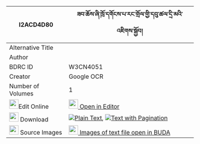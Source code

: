 |I2ACD4D80|ཟབ་ཆོས་ཞི་ཁྲོ་དགོངས་པ་རང་གྲོལ་གྱི་དབུ་ཚལ་དྲི་མའི་འཇིགས་སྐྱོབ། 
| --- | --- 
|Alternative Title |
|Author | 
|BDRC ID | W3CN4051
|Creator | Google OCR
|Number of Volumes| 1
|<img width="25" src="https://img.icons8.com/color/25/000000/edit-property.png">Edit Online| [<img width="25" src="https://avatars.githubusercontent.com/u/45091458?s=200&v=4"> Open in Editor](http://editor.openpecha.org/I2ACD4D80)
|<img width="25" src="https://img.icons8.com/fluent/48/000000/download-2.png"/>  Download | [![](https://img.icons8.com/color/20/000000/txt.png)Plain Text](https://github.com/Openpecha/I2ACD4D80/releases/download/v2/zab_cho_shyi_tro_gongpa_rangdr_plain_I2ACD4D80.zip), [![](https://img.icons8.com/color/20/000000/txt.png)Text with Pagination](https://github.com/Openpecha/I2ACD4D80/releases/download/v2/zab_cho_shyi_tro_gongpa_rangdr_pages_I2ACD4D80.zip)
|<img width="25" src="https://img.icons8.com/plasticine/100/000000/pictures-folder.png"/>  Source Images | [<img width="25" src="https://library.bdrc.io/icons/BUDA-small.svg"> Images of text file open in BUDA](https://library.bdrc.io/show/bdr:W3CN4051)